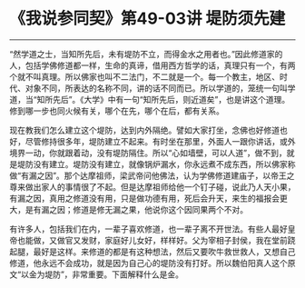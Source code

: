 # 《我说参同契》第49-03讲 堤防须先建

------

“然学道之士，当知所先后，未有堤防不立，而得金水之用者也。”因此修道家的人，包括学佛修道都一样，生命的真谛，借用西方哲学的话，真理只有一个，有两个就不叫真理。所以佛家也叫不二法门，不二就是一个。每一个教主，地区、时代、对象不同，所表达的名称不同，讲的话不同而已。所以学道的，笼统一句叫学道，当“知所先后”。《大学》中有一句“知所先后，则近道矣”，也是讲这个道理。修到哪一步也同火候有关，哪个在先，哪个在后，都有关系。

现在教我们怎么建立这个堤防，达到内外隔绝。譬如大家打坐，念佛也好修道也好，尽管修持很多年，堤防建立不起来。有时坐在那里，外面人一跟你讲话，或外境界一动，你就跟着动，没有堤防隔住。所以“心如墙壁，可以人道”，做不到，就是堤防没有建立。堤防没有建立，就像锅炉漏水，你永远煮不成东西，所以佛家称做“有漏之因”。那个达摩祖师，梁武帝问他佛法，认为学佛修道建庙子，以帝王之尊来做出家人的事情很了不起。但是达摩祖师给他一个钉子碰，说此乃人天小果，有漏之因，真用之修道没有用，只是做功德有用，死后会升天，来生的福报会更大，是有漏之因；修道是修无漏之果，他说你这个因同果两个不对。

有许多人，包括我们在内，一辈子喜欢修道，也一辈子离不开世法。有些人最好皇帝也能做，又做官又发财，家庭好儿女好，样样好。父为宰相子封侯，我在堂前跷起腿，最好是这样。来修道的都是有这种想法，然后又要吹牛救世救人，又想自己修道，他永远不会成功，就是因为自己心的堤防没有打好。所以魏伯阳真人这个原文“以金为堤防”，非常重要。下面解释什么是金。